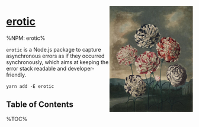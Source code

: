 <a href="https://artdeco.bz/erotic"><img align="right" src="./logo.jpg" width="225" alt="Erotic" />

# erotic</a>

%NPM: erotic%

`erotic` is a Node.js package to capture asynchronous errors as if they occurred synchronously, which aims at keeping the error stack readable and developer-friendly.

<!-- You create a `callback` function by calling `erotic()` at the point where you want your stack trace to start from. Then, in an asynchronous function you call this callback either with a `message` string or an `Error` object. The stack trace will be updated to include the point of entry. With `transparent` mode, functions can pretend they threw when they were called. -->

```
yarn add -E erotic
```

## Table of Contents

%TOC%
